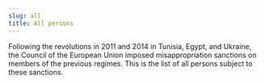 ```yaml
---
slug: all
title: All persons
---
```

Following the revolutions in 2011 and 2014 in Tunisia, Egypt, and Ukraine, the
Council of the European Union imposed misappropriation sanctions on members of
the previous regimes. This is the list of all persons subject to these
sanctions.
